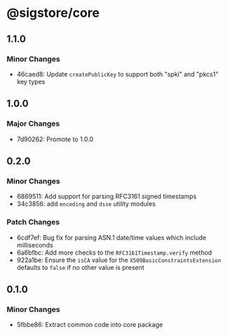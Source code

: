 # @sigstore/core

## 1.1.0

### Minor Changes

- 46caed8: Update `createPublicKey` to support both "spki" and "pkcs1" key types

## 1.0.0

### Major Changes

- 7d90262: Promote to 1.0.0

## 0.2.0

### Minor Changes

- 6869511: Add support for parsing RFC3161 signed timestamps
- 34c3856: add `encoding` and `dsse` utility modules

### Patch Changes

- 6cdf7ef: Bug fix for parsing ASN.1 date/time values which include milliseconds
- 6a6bfbc: Add more checks to the `RFC3161Timestamp.verify` method
- 922a1be: Ensure the `isCA` value for the `X509BasicConstraintsExtension` defaults to `false` if no other value is present

## 0.1.0

### Minor Changes

- 5fbbe86: Extract common code into core package
